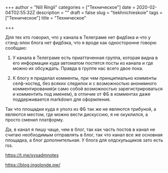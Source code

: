 +++
author = "Nill Ringil"
categories = ["Техническое"]
date = 2020-02-04T02:55:32Z
description = ""
draft = false
slug = "tiekhnichieskoie"
tags = ["Техническое"]
title = "Техническое"

+++


Для тех кто говорил, что у канала в Телеграме нет фидбэка и что у стэнд-элон блога нет фидбэка, что я вроде как односторонне говорю сообщаю:

1. У канала в Телеграме есть приаттаченная группа, которая видна в его информации куда автоматом постятся посты из канала и где можно их обсуждать. Правда в группе нас всего двое пока.

2. К блогу я приделал комменты, при чем принципиально комменты селф-хостед, без всяких следилок и с возможностью анонимного комментирования(и само собой возможностью зарегистрироваться и комментить под именем), в отличие от ФБ в комментах даже поддерживается markdown для оформления.

Так что площадки куда я уполз из ФБ так же не являются трибуной, а являются местом, где можно вести дискуссию, я не окуклился, а просто сменил платформу.

Да, в канал я пишу чаще, чем в блог, так как часть постов в канал не считаю необходимым отправлять в блог, так что канал все же основная площадка, а блог дополнительная. У блога для олдскульщиков зато есть rss.

https://t.me/sysadmnotes

https://blog.ingolonde.pw/

